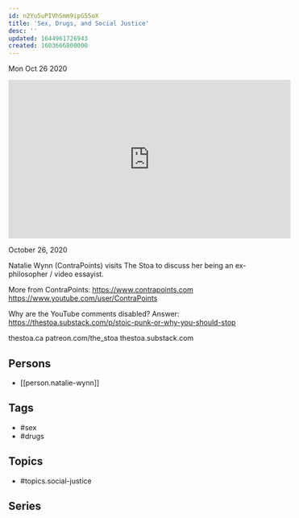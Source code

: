 ```yaml
---
id: n2Yu5uPIVhSmm9ipG55oX
title: 'Sex, Drugs, and Social Justice'
desc: ''
updated: 1644961726943
created: 1603666800000
---
```





Mon Oct 26 2020

<iframe width="560" height="315" src="https://www.youtube.com/embed/N4MuJDOUO_0" title="Sex, Drugs, and Social Justice w/ Natalie Wynn (ContraPoints)" frameborder="0" allow="accelerometer; autoplay; clipboard-write; encrypted-media; gyroscope; picture-in-picture" allowfullscreen ></iframe>

October 26, 2020

Natalie Wynn (ContraPoints) visits The Stoa to discuss her being an ex-philosopher / video essayist.

More from ContraPoints:
https://www.contrapoints.com
https://www.youtube.com/user/ContraPoints

Why are the YouTube comments disabled? Answer: https://thestoa.substack.com/p/stoic-punk-or-why-you-should-stop

thestoa.ca
patreon.com/the_stoa
thestoa.substack.com

## Persons

- [[person.natalie-wynn]]

## Tags

- #sex
- #drugs

## Topics

- #topics.social-justice

## Series



